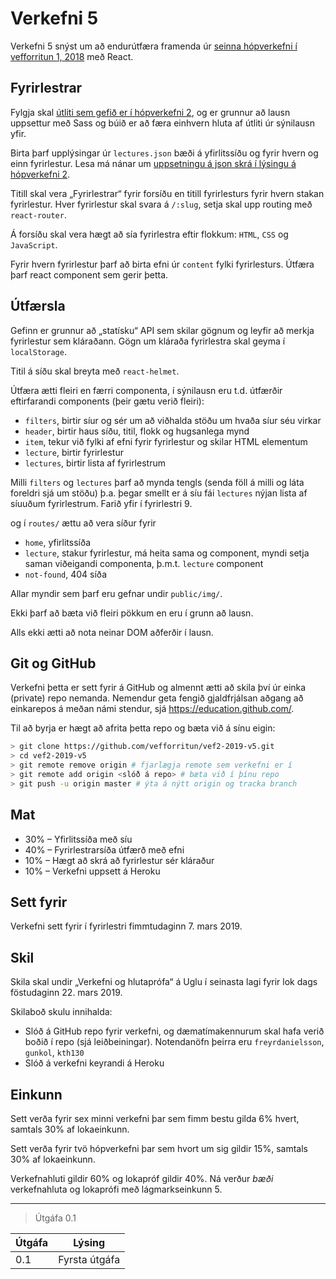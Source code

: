 # Verkefni 5

Verkefni 5 snýst um að endurútfæra framenda úr [seinna hópverkefni í vefforritun 1, 2018](https://github.com/vefforritun/vef1-2018-h2-synilausn) með React.

## Fyrirlestrar

Fylgja skal [útliti sem gefið er í hópverkefni 2](https://github.com/vefforritun/vef1-2018-h2-synilausn/tree/master/utlit), og er grunnur að lausn uppsettur með Sass og búið er að færa einhvern hluta af útliti úr sýnilausn yfir.

Birta þarf upplýsingar úr `lectures.json` bæði á yfirlitssíðu og fyrir hvern og einn fyrirlestur. Lesa má nánar um [uppsetningu á json skrá í lýsingu á hópverkefni 2](https://github.com/vefforritun/vef1-2018-h2-synilausn#fyrirlestrag%C3%B6gn).

Titill skal vera „Fyrirlestrar“ fyrir forsíðu en titill fyrirlesturs fyrir hvern stakan fyrirlestur. Hver fyrirlestur skal svara á `/:slug`, setja skal upp routing með `react-router`.

Á forsíðu skal vera hægt að sía fyrirlestra eftir flokkum: `HTML`, `CSS` og `JavaScript`.

Fyrir hvern fyrirlestur þarf að birta efni úr `content` fylki fyrirlesturs. Útfæra þarf react component sem gerir þetta.

## Útfærsla

Gefinn er grunnur að „statísku“ API sem skilar gögnum og leyfir að merkja fyrirlestur sem kláraðann. Gögn um kláraða fyrirlestra skal geyma í `localStorage`.

Titil á síðu skal breyta með `react-helmet`.

Útfæra ætti fleiri en færri componenta, í sýnilausn eru t.d. útfærðir eftirfarandi components (þeir gætu verið fleiri):

* `filters`, birtir síur og sér um að viðhalda stöðu um hvaða síur séu virkar
* `header`, birtir haus síðu, titil, flokk og hugsanlega mynd
* `item`, tekur við fylki af efni fyrir fyrirlestur og skilar HTML elementum
* `lecture`, birtir fyrirlestur
* `lectures`, birtir lista af fyrirlestrum

Milli `filters` og `lectures` þarf að mynda tengls (senda föll á milli og láta foreldri sjá um stöðu) þ.a. þegar smellt er á síu fái `lectures` nýjan lista af síuuðum fyrirlestrum. Farið yfir í fyrirlestri 9.

og í `routes/` ættu að vera síður fyrir

* `home`, yfirlitssíða
* `lecture`, stakur fyrirlestur, má heita sama og component, myndi setja saman viðeigandi componenta, þ.m.t. `lecture` component
* `not-found`, 404 síða

Allar myndir sem þarf eru gefnar undir `public/img/`.

Ekki þarf að bæta við fleiri pökkum en eru í grunn að lausn.

Alls ekki ætti að nota neinar DOM aðferðir í lausn.

## Git og GitHub

Verkefni þetta er sett fyrir á GitHub og almennt ætti að skila því úr einka (private) repo nemanda. Nemendur geta fengið gjaldfrjálsan aðgang að einkarepos á meðan námi stendur, sjá https://education.github.com/.

Til að byrja er hægt að afrita þetta repo og bæta við á sínu eigin:

```bash
> git clone https://github.com/vefforritun/vef2-2019-v5.git
> cd vef2-2019-v5
> git remote remove origin # fjarlægja remote sem verkefni er í
> git remote add origin <slóð á repo> # bæta við í þínu repo
> git push -u origin master # ýta á nýtt origin og tracka branch
```

## Mat

* 30% – Yfirlitssíða með síu
* 40% – Fyrirlestrarsíða útfærð með efni
* 10% – Hægt að skrá að fyrirlestur sér kláraður
* 10% – Verkefni uppsett á Heroku

## Sett fyrir

Verkefni sett fyrir í fyrirlestri fimmtudaginn 7. mars 2019.

## Skil

Skila skal undir „Verkefni og hlutaprófa“ á Uglu í seinasta lagi fyrir lok dags föstudaginn 22. mars 2019.

Skilaboð skulu innihalda:

* Slóð á GitHub repo fyrir verkefni, og dæmatímakennurum skal hafa verið boðið í repo (sjá leiðbeiningar). Notendanöfn þeirra eru `freyrdanielsson`, `gunkol`, `kth130`
* Slóð á verkefni keyrandi á Heroku

## Einkunn

Sett verða fyrir sex minni verkefni þar sem fimm bestu gilda 6% hvert, samtals 30% af lokaeinkunn.

Sett verða fyrir tvö hópverkefni þar sem hvort um sig gildir 15%, samtals 30% af lokaeinkunn.

Verkefnahluti gildir 60% og lokapróf gildir 40%. Ná verður *bæði* verkefnahluta og lokaprófi með lágmarkseinkunn 5.

---

> Útgáfa 0.1

| Útgáfa | Lýsing                                    |
|--------|-------------------------------------------|
| 0.1    | Fyrsta útgáfa                             |
